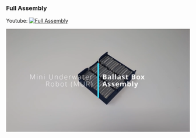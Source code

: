### Full Assembly


Youtube:
[![Full Assembly](https://img.youtube.com/vi/pdClfFPh4-g/0.jpg)](https://www.youtube.com/watch?v=pdClfFPh4-g)


[![Ballast Box Assembly](assembly_videos/ballast_box/thumbnail.png)](assembly_videos/ballast_box/ballast_box_assembly.mp4)
